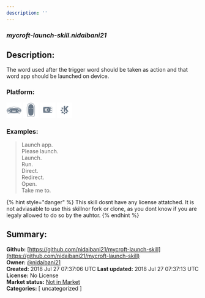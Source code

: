 ```yaml
---
description: ''
---
```


### _mycroft-launch-skill.nidaibani21_  
## Description:  
The word used after the trigger word should be taken as action and that word app should be launched on device.  
  
  
### Platform:  
 ![Mark I](../.gitbook/assets/mark-1-icon.png)  ![Mark II](../.gitbook/assets/mark-2-icon.png)  ![Picroft](../.gitbook/assets/picroft-icon.png)  ![plasmoid](../.gitbook/assets/kde.png)   
### Examples:  
> Launch app.  
> Please launch.  
> Launch.  
> Run.  
> Direct.  
> Redirect.  
> Open.  
> Take me to.  
  
{% hint style="danger" %}
This skill dosnt have any license attatched. It is not adviasable to use this skillnor fork or clone, as you dont know if you are legaly allowed to do so by the auhtor.
{% endhint %}
  
## Summary:  
**Github:** [https://github.com/nidaibani21/mycroft-launch-skill](https://github.com/nidaibani21/mycroft-launch-skill)  
**Owner:** [@nidaibani21](https://github.com/nidaibani21)  
**Created:** 2018 Jul 27 07:37:06 UTC  **Last updated:** 2018 Jul 27 07:37:13 UTC  
**License:** No License  
**Market status:** [Not in Market](https://market.mycroft.ai/skill/)  
**Categories:** [ uncategorized ]   
